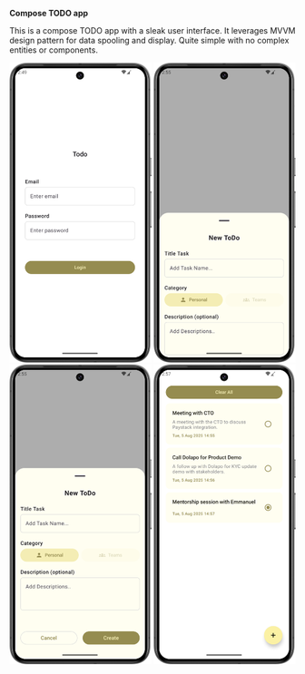 **Compose TODO app**

This is a compose TODO app with a sleak user interface. It leverages MVVM design pattern for data spooling and display.
Quite simple with no complex entities or components. 

<p float="left">
  <img src="Screenshot_20250805_145005.png" alt="Logo" width="250"/>
  <img src="Screenshot_20250805_145506.png" alt="Logo" width="250"/>
  <img src="Screenshot_20250805_145515.png" alt="Logo" width="250"/>
  <img src="Screenshot_20250805_145743.png" alt="Logo" width="250"/>
</p>


